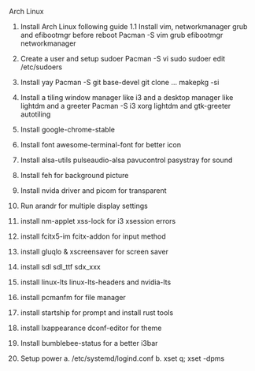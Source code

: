 Arch Linux

1. Install Arch Linux following guide
1.1 Install vim, networkmanager grub and efibootmgr before reboot
    Pacman -S vim grub efibootmgr networkmanager

2. Create a user and setup sudoer
    Pacman -S vi sudo
    sudoer edit /etc/sudoers

3. Install yay
    Pacman -S git base-devel
    git clone ...
    makepkg -si

4. Install a tiling window manager like i3 and a desktop manager like lightdm and a greeter
    Pacman -S i3 xorg lightdm and gtk-greeter autotiling

5. Install google-chrome-stable
6. Install font
    awesome-terminal-font for better icon

7. Install alsa-utils pulseaudio-alsa pavucontrol pasystray for sound

8. Install feh for background picture

9. Install nvida driver and picom for transparent

10. Run arandr for multiple display settings

11. install nm-applet xss-lock for i3 xsession errors

12. install fcitx5-im fcitx-addon for input method

13. install gluqlo & xscreensaver for screen saver

14. install sdl sdl_ttf sdx_xxx

15. install linux-lts linux-lts-headers and nvidia-lts

16. install pcmanfm for file manager

17. install startship for prompt and install rust tools

18. install lxappearance dconf-editor for theme

19. Install bumblebee-status for a better i3bar

20. Setup power
	a. /etc/systemd/logind.conf
	b. xset q; xset -dpms
